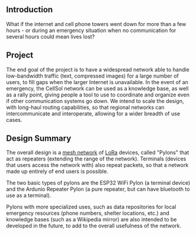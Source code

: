 ## Introduction
What if the internet and cell phone towers went down for more than a few hours - or during an emergency situation when no communication for several hours could mean lives lost?

## Project

The end goal of the project is to have a widespread network able to handle low-bandwidth traffic (text, compressed images) for a large number of users, to fill gaps when the larger Internet is unavailable.
In the event of an emergency, the CellSol network can be used as a knowledge base, as well as a rally point, giving people a tool to use to coordinate and organize even if other communication systems go
down. We intend to scale the design, with long-haul routing capabilities, so that regional networks can intercommunicate and interoperate, allowing for a wider breadth of use cases.

## Design Summary

The overall design is a [mesh network](https://en.wikipedia.org/wiki/Mesh_networking) of [LoRa](https://www.semtech.com/lora/what-is-lora) devices, called "Pylons"
that act as repeaters (extending the range of the network). Terminals (devices that users access the network with) also repeat packets, so that a network
made up entirely of end users is possible.

The two basic types of pylons are the ESP32 WiFi Pylon (a terminal device) and the Ardunio Repeater Pylon (a pure repeater, but can have bluetooth to use as a terminal).
 
Pylons with more specialized uses, such as data repositories for local emergency resources (phone numbers, shelter locations, etc.) and knowledge bases (such as a Wikipedia mirror) are also intended to be
developed in the future, to add to the overall usefulness of the network.